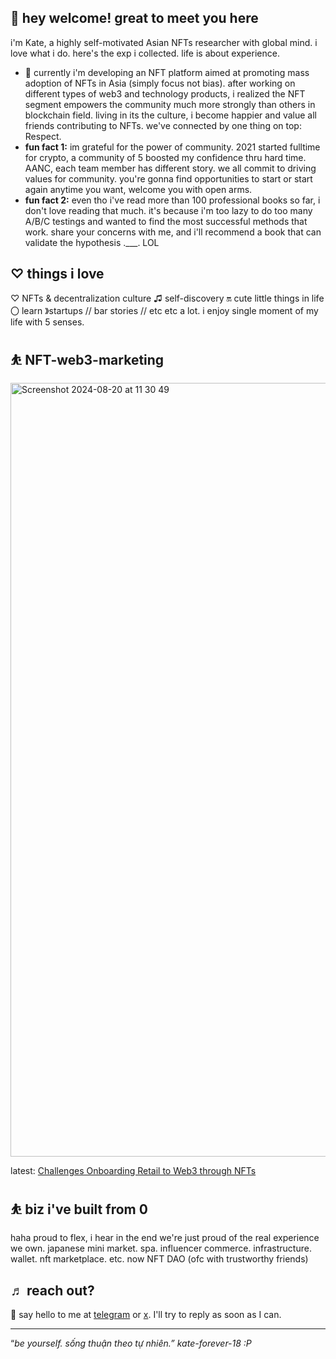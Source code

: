 ## 👋 hey welcome! great to meet you here

i'm Kate, a highly self-motivated Asian NFTs researcher with global mind. i love what i do. here's the exp i collected. life is about experience.

- 🌱 currently i'm developing an NFT platform aimed at promoting mass adoption of NFTs in Asia (simply focus not bias). after working on different types of web3 and technology products, i realized the NFT segment empowers the community much more strongly than others in blockchain field. living in its the culture, i become happier and value all friends contributing to NFTs. we've connected by one thing on top: Respect.
- **fun fact 1:** im grateful for the power of community. 2021 started fulltime for crypto, a community of 5 boosted my confidence thru hard time. AANC, each team member has different story. we all commit to driving values for community. you're gonna find opportunities to start or start again anytime you want, welcome you with open arms.
- **fun fact 2:** even tho i've read more than 100 professional books so far, i don't love reading that much. it's because i'm too lazy to do too many A/B/C testings and wanted to find the most successful methods that work. share your concerns with me, and i'll recommend a book that can validate the hypothesis .___. LOL

## ♡ things i love

♡ NFTs & decentralization culture ♫ self-discovery 🔛 cute little things in life 〇 learn 》startups // bar stories // etc etc a lot. i enjoy single moment of my life with 5 senses.

## ⛹️ NFT-web3-marketing

<img width="1238" alt="Screenshot 2024-08-20 at 11 30 49" src="https://github.com/user-attachments/assets/fccb192e-0b04-47a7-b44f-9097c720d12a">

latest: [Challenges Onboarding Retail to Web3 through NFTs](https://github.com/katedaynee/NFT-web3-marketing)

## ⛹️ biz i've built from 0

haha proud to flex, i hear in the end we're just proud of the real experience we own. japanese mini market. spa. influencer commerce. infrastructure. wallet. nft marketplace. etc. now NFT DAO (ofc with trustworthy friends)

## ♬ reach out?
💼 say hello to me at [telegram](t.me/katedaynee) or [x](x.com/katedaynee). I'll try to reply as soon as I can.

---

“*be yourself. sống thuận theo tự nhiên.” kate-forever-18 :P*
